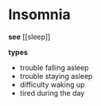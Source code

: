# Insomnia

**see** [[sleep]]

**types**

- trouble falling asleep
- trouble staying asleep
- difficulty waking up
- tired during the day
